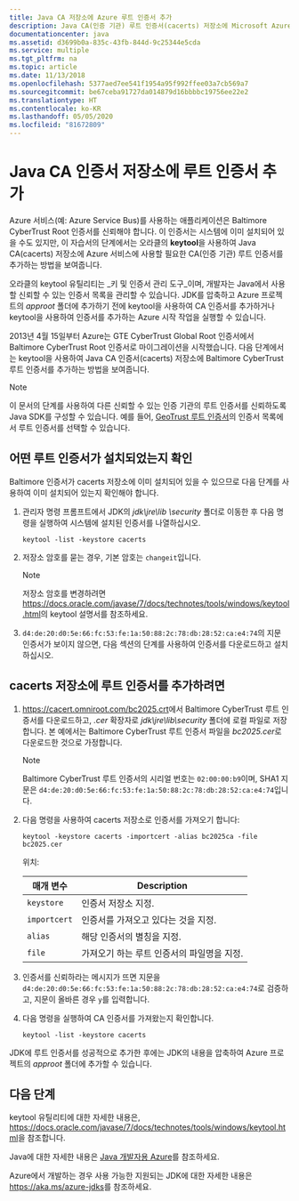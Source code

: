 ```yaml
---
title: Java CA 저장소에 Azure 루트 인증서 추가
description: Java CA(인증 기관) 루트 인증서(cacerts) 저장소에 Microsoft Azure용 CA 인증서를 추가하는 방법에 대해 알아봅니다.
documentationcenter: java
ms.assetid: d3699b0a-835c-43fb-844d-9c25344e5cda
ms.service: multiple
ms.tgt_pltfrm: na
ms.topic: article
ms.date: 11/13/2018
ms.openlocfilehash: 5377aed7ee541f1954a95f992ffee03a7cb569a7
ms.sourcegitcommit: be67ceba91727da014879d16bbbbc19756ee22e2
ms.translationtype: HT
ms.contentlocale: ko-KR
ms.lasthandoff: 05/05/2020
ms.locfileid: "81672809"
---
```

# <a name="adding-a-root-certificate-to-the-java-ca-certificates-store"></a>Java CA 인증서 저장소에 루트 인증서 추가

Azure 서비스(예: Azure Service Bus)를 사용하는 애플리케이션은 Baltimore CyberTrust Root 인증서를 신뢰해야 합니다. 이 인증서는 시스템에 이미 설치되어 있을 수도 있지만, 이 자습서의 단계에서는 오라클의  **keytool**을 사용하여 Java CA(cacerts) 저장소에 Azure 서비스에 사용할 필요한 CA(인증 기관) 루트 인증서를 추가하는 방법을 보여줍니다.

오라클의 keytool 유틸리티는 _키 및 인증서 관리 도구_이며, 개발자는 Java에서 사용할 신뢰할 수 있는 인증서 목록을 관리할 수 있습니다. JDK를 압축하고 Azure 프로젝트의 *approot* 폴더에 추가하기 전에 keytool을 사용하여 CA 인증서를 추가하거나 keytool을 사용하여 인증서를 추가하는 Azure 시작 작업을 실행할 수 있습니다.

2013년 4월 15일부터 Azure는 GTE CyberTrust Global Root 인증서에서 Baltimore CyberTrust Root 인증서로 마이그레이션을 시작했습니다. 다음 단계에서는 keytool을 사용하여 Java CA 인증서(cacerts) 저장소에 Baltimore CyberTrust 루트 인증서를 추가하는 방법을 보여줍니다.

> [!NOTE]
> 이 문서의 단계를 사용하여 다른 신뢰할 수 있는 인증 기관의 루트 인증서를 신뢰하도록 Java SDK를 구성할 수 있습니다. 예를 들어, [GeoTrust 루트 인증서](https://www.geotrust.com/resources/root-certificates/)의 인증서 목록에서 루트 인증서를 선택할 수 있습니다.

## <a name="determining-which-root-certificates-are-installed"></a>어떤 루트 인증서가 설치되었는지 확인

Baltimore 인증서가 cacerts 저장소에 이미 설치되어 있을 수 있으므로 다음 단계를 사용하여 이미 설치되어 있는지 확인해야 합니다.

1. 관리자 명령 프롬프트에서 JDK의 *jdk\jre\lib \security* 폴더로 이동한 후 다음 명령을 실행하여 시스템에 설치된 인증서를 나열하십시오.

   ```shell
   keytool -list -keystore cacerts
   ```

1. 저장소 암호를 묻는 경우, 기본 암호는 `changeit`입니다.

   > [!NOTE]
   > 저장소 암호를 변경하려면 <https://docs.oracle.com/javase/7/docs/technotes/tools/windows/keytool.html>의 keytool 설명서를 참조하세요.

1. `d4:de:20:d0:5e:66:fc:53:fe:1a:50:88:2c:78:db:28:52:ca:e4:74`의 지문 인증서가 보이지 않으면, 다음 섹션의 단계를 사용하여 인증서를 다운로드하고 설치하십시오.

## <a name="to-add-a-root-certificate-to-the-cacerts-store"></a>cacerts 저장소에 루트 인증서를 추가하려면

1. <https://cacert.omniroot.com/bc2025.crt>에서 Baltimore CyberTrust 루트 인증서를 다운로드하고, *.cer* 확장자로 *jdk\jre\lib\security* 폴더에 로컬 파일로 저장합니다. 본 예에서는 Baltimore CyberTrust 루트 인증서 파일을 *bc2025.cer*로 다운로드한 것으로 가정합니다.

   > [!NOTE]
   > Baltimore CyberTrust 루트 인증서의 시리얼 번호는 `02:00:00:b9`이며, SHA1 지문은 `d4:de:20:d0:5e:66:fc:53:fe:1a:50:88:2c:78:db:28:52:ca:e4:74`입니다.

2. 다음 명령을 사용하여 cacerts 저장소로 인증서를 가져오기 합니다:

   ```shell
   keytool -keystore cacerts -importcert -alias bc2025ca -file bc2025.cer
   ```

   위치:

   |  매개 변수   |                              Description                               |
   |--------------|------------------------------------------------------------------------|
   | `keystore`   | 인증서 저장소 지정.                                       |
   | `importcert` | 인증서를 가져오고 있다는 것을 지정.                        |
   | `alias`      | 해당 인증서의 별칭을 지정.                                |
   | `file`       | 가져오기 하는 루트 인증서의 파일명을 지정. |

3. 인증서를 신뢰하라는 메시지가 뜨면 지문을 `d4:de:20:d0:5e:66:fc:53:fe:1a:50:88:2c:78:db:28:52:ca:e4:74`로 검증하고, 지문이 올바른 경우 `y`를 입력합니다.

4. 다음 명령을 실행하여 CA 인증서를 가져왔는지 확인합니다.

   ```shell
   keytool -list -keystore cacerts
   ```

JDK에 루트 인증서를 성공적으로 추가한 후에는 JDK의 내용을 압축하여 Azure 프로젝트의  *approot* 폴더에 추가할 수 있습니다.

## <a name="next-steps"></a>다음 단계

keytool 유틸리티에 대한 자세한 내용은, <https://docs.oracle.com/javase/7/docs/technotes/tools/windows/keytool.html>을 참조합니다.

Java에 대한 자세한 내용은 [Java 개발자용 Azure](/azure/developer/java)를 참조하세요.

Azure에서 개발하는 경우 사용 가능한 지원되는 JDK에 대한 자세한 내용은 <https://aka.ms/azure-jdks>를 참조하세요.
